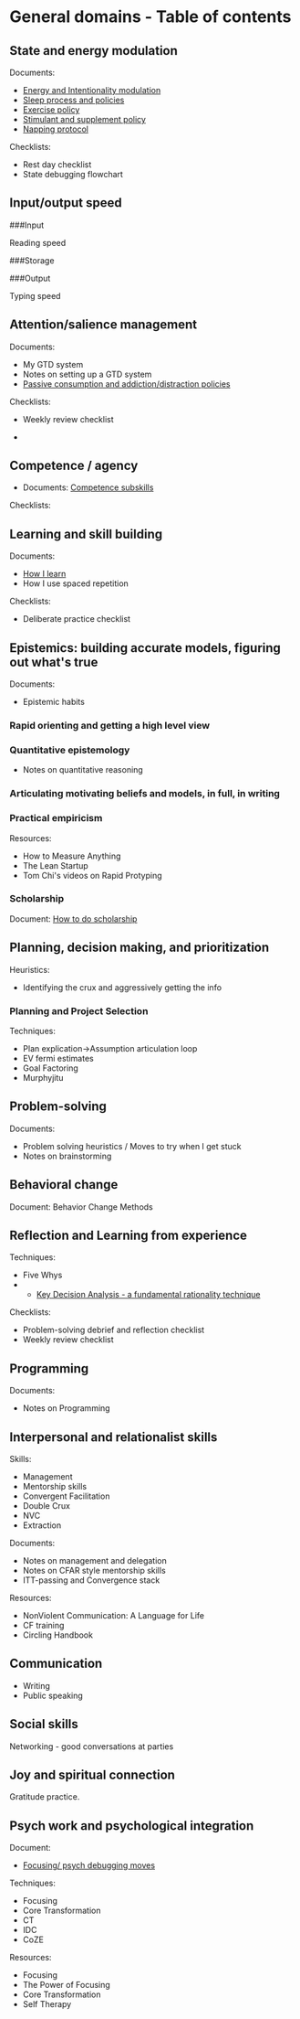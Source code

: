 # General domains - Table of contents

## State and energy modulation

Documents:

* [Energy and Intentionality modulation](Energy-and-Intentionality-Modulation.md)
* [Sleep process and policies](https://wild-quit-ebe.notion.site/Sleep-process-and-policies-6f7a204833a34d4b99ad44860258ca7c)
* [Exercise policy](https://www.notion.so/Exercise-policy-458a9d81c91e46e6b8c7fdcae25b7621)
* [Stimulant and supplement policy](https://wild-quit-ebe.notion.site/Stimulant-and-supplement-policy-ceaa8d7318fa4cea858c2998ade63127)
* [Napping protocol](https://docs.google.com/document/d/1ctnO9pwF7Ti7AjyYGoSiiTzAHidUZn-mZ4EvwHqPl9M/edit#heading=h.i24l245gvr44)

Checklists:

* Rest day checklist
* State debugging flowchart


<!--- Processing stuckness
    - Slowing down, clearing a space, and doing focusing
        - Dialoging directly with triggered activation 
        - Dialoging with the avoidant part
    - Focusing with a companion
- [Energy rhythms system](((fWk_dxzYc)))
- Defended rest and free choice time 
- Exercise
- State modulation TAPs
- Lowering arousal and resting
    - Resonance frequency breathing 
    - Napping and Yoga Nidra
- Centering when agitated
- Increasing arounsal and energy
    - Arousal breathing
        - Awake
        - Energize
        - Breath of fire
        - Bellows Breathing
    - Heightening Tempo
- Stimulants
- Momentum stuff
    - Springing up from bed
    - Starting work first thing 
    - Finishing things as quickly as possible
        - Writing something as soon as I have the ideaWriting something as soon as I have the idea
        - Working in sprints with one goal-->

## Input/output speed

###Input 

Reading speed

###Storage

###Output

Typing speed


## Attention/salience management
Documents:

* My GTD system
* Notes on setting up a GTD system
* [Passive consumption and addiction/distraction policies](https://wild-quit-ebe.notion.site/Passive-consumption-and-addiction-distraction-policies-e9467e7d3d2b479a8847f2da6c70063d)

Checklists:

* Weekly review checklist




<!--- Having things tracked
    - [[Getting Things Done™]]
- Deliberately creating salience to shape background automatic thinking 
    - Loading up the details of a project the night before.
- Pushing to get versions done and shipped with a short a delay as possible.
- Packing up everything else and putting it aside for a sprint
- Checklists-->
- 
## Competence / agency


- Documents: [Competence subskills](https://docs.google.com/document/d/1yTZXX3w75eghRKiBZ-tCRBN4iUFCI5Ym5G3XU5XuIis/edit)


Checklists:

   <!-- - Commitment to making it happen - Not allowing yourself to be blocked
    - Speed of execution
    - Overcoming social fear, in particular
    - Not dropping balls
    - Situational awareness / picking up on important situational cues
- Prioritization 
- Rapid prototyping
- [[Murphyjitsu]]
- [[Getting Things Done™]]
-->


## Learning and skill building

Documents: 

* [How I learn](https://github.com/Etyre/Methodology-documents/blob/main/Learning%20Methodology.md)
* How I use spaced repetition


Checklists:

* Deliberate practice checklist





<!--- Core concepts
    - Active learning
    - Spaced repetition
    - Zooming down to the right size chunk
-->
    
    
## Epistemics: building accurate models, figuring out what's true

Documents:

* Epistemic habits


### Rapid orienting and getting a high level view


### Quantitative epistemology

* Notes on quantitative reasoning

<!--  
  
  - Mental Arithmetic
    - Bayes 
        - Generating hypotheses
        - Estimating likelihood ratios
        - Estimating base-rates
    - Making predictions
        - Calibration
    - Dealing with magnitudes
        - Noticing need for quantities
        - Fermi estimates
        
   --> 
        
### Articulating motivating beliefs and models, in full, in writing


<!--    - Flagging assumptions to test
    - Critiquing story / theory-->

 
### Practical empiricism


 
Resources:

* How to Measure Anything
* The Lean Startup
* Tom Chi's videos on Rapid Protyping


### Scholarship

Document: [How to do scholarship](https://docs.google.com/document/d/1cS6d_J-cKobof1EjylpNZaRpHbH_wFEqSj6S-L2xu1k/edit)
    
<!--- ### Unmorring / virtue of lightness
    - Beliefs that you want to be true
        - [[Exercise and TAP: Noticing thoughts that I want or like to believe, flagging, and then asking for the evidence]]
    - Making space for scary / inconvenient possibilities
        - [[Leaving a line of retreat]]
    - Social-epistemological decoupling 
        - Strategy of imagining that everyone is punking you.
        - Strategy of remembering how Eliezer was wrong.
- Rapid prototyping
    - 
- The virtue of precision 
    - ???
- Measurement and empiricism
    - [[Applied Information Economics]] 

- Expert assessment
    - -->
## Planning, decision making, and prioritization

Heuristics:
 
- Identifying the crux and aggressively getting the info


### Planning and Project Selection 

    
Techniques: 

* Plan explication->Assumption articulation loop
* EV fermi estimates
* Goal Factoring
* Murphyjitu

    
## Problem-solving

Documents:

* Problem solving heuristics / Moves to try when I get stuck
* Notes on brainstorming



<!--- Talking outloud is overpowered
- Problem solving heuristics 
    - [[Moves to try when I get stuck]]
- Idea generation
    - Brainstorming skills-->

    
    
## Behavioral change

Document: Behavior Change Methods

<!--- TAPs and TAP systems
- Prop urges
    - Tony Robbin's Neurassociative Conditioning
- Immunity to Change
- Maybe?
    - Designing reward architectures
        - Removing variable intermit 
    - Aversion Factoring-->


    
    
## Reflection and Learning from experience

Techniques:

* Five Whys
* * [Key Decision Analysis - a fundamental rationality technique](https://www.lesswrong.com/posts/y54fv6BasFtucpF7D/key-decision-analysis-a-fundamental-rationality-technique)


Checklists:

* Problem-solving debrief and reflection checklist
* Weekly review checklist

## Programming

Documents:

* Notes on Programming

## Interpersonal and relationalist skills


Skills:

- Management
- Mentorship skills
- Convergent Facilitation
- Double Crux
- NVC
- Extraction

Documents:

* Notes on management and delegation
* Notes on CFAR style mentorship skills
* ITT-passing and Convergence stack

Resources:

* NonViolent Communication: A Language for Life
* CF training
* Circling Handbook


## Communication


- Writing
- Public speaking


## Social skills

Networking - good conversations at parties



## Joy and spiritual connection

Gratitude practice.


## Psych work and psychological integration

Document: 

- [Focusing/ psych debugging  moves](https://docs.google.com/document/d/1OXqflthzbr65CjYYK68wTzLlA6Dc96_qazr_KzOCYLg/edit#heading=h.jcw6bic35bl8)

Techniques:

- Focusing 
- Core Transformation
- CT
- IDC
- CoZE

Resources:

* Focusing
* The Power of Focusing
* Core Transformation
* Self Therapy

    
<!--## Developing concepts
- Naturalism
- Thinking at the Edge
-->